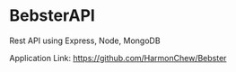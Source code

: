 # BebsterAPI
Rest API using Express, Node, MongoDB

Application Link: https://github.com/HarmonChew/Bebster
